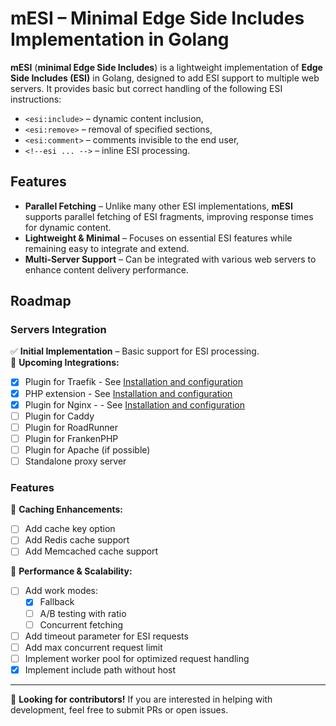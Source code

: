 # mESI – Minimal Edge Side Includes Implementation in Golang

**mESI** (**minimal Edge Side Includes**) is a lightweight implementation of **Edge Side Includes (ESI)** in Golang, designed to add ESI support to multiple web servers. It provides basic but correct handling of the following ESI instructions:

- `<esi:include>` – dynamic content inclusion,
- `<esi:remove>` – removal of specified sections,
- `<esi:comment>` – comments invisible to the end user,
- `<!--esi ... -->` – inline ESI processing.

## Features

- **Parallel Fetching** – Unlike many other ESI implementations, **mESI** supports parallel fetching of ESI fragments, improving response times for dynamic content.
- **Lightweight & Minimal** – Focuses on essential ESI features while remaining easy to integrate and extend.
- **Multi-Server Support** – Can be integrated with various web servers to enhance content delivery performance.

## Roadmap

### Servers Integration
✅ **Initial Implementation** – Basic support for ESI processing.  
🔄 **Upcoming Integrations:**
- [x] Plugin for Traefik - See [Installation and configuration](servers/traefik/README.md)
- [x] PHP extension - See [Installation and configuration](php-ext/README.md)
- [x] Plugin for Nginx - - See [Installation and configuration](servers/nginx/README.md)
- [ ] Plugin for Caddy
- [ ] Plugin for RoadRunner
- [ ] Plugin for FrankenPHP
- [ ] Plugin for Apache (if possible)
- [ ] Standalone proxy server

### Features
🔄 **Caching Enhancements:**
- [ ] Add cache key option
- [ ] Add Redis cache support
- [ ] Add Memcached cache support

🔄 **Performance & Scalability:**
- [ ] Add work modes:
  - [x] Fallback
  - [ ] A/B testing with ratio
  - [ ] Concurrent fetching
- [ ] Add timeout parameter for ESI requests
- [ ] Add max concurrent request limit
- [ ] Implement worker pool for optimized request handling
- [x] Implement include path without host

---

🚀 **Looking for contributors!** If you are interested in helping with development, feel free to submit PRs or open issues.  

